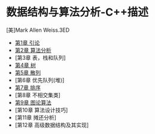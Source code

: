# 数据结构与算法分析-C++描述

[美]Mark Allen Weiss.3ED

- [第1章 引论](chapter1.md)
- [第2章 算法分析](chapter2.md)
- [第3章 表，栈和队列]
- [第4章 树](chapter4.md)
- [第5章 散列](chapter5.md)
- [第6章 优先队列(堆)]
- [第7章 排序](chapter7.md)
- [第8章 不相交集类]
- [第9章 图论算法](chapter9.md)
- [第10章 算法设计技巧]
- [第11章 摊还分析]
- [第12章 高级数据结构及其实现]

